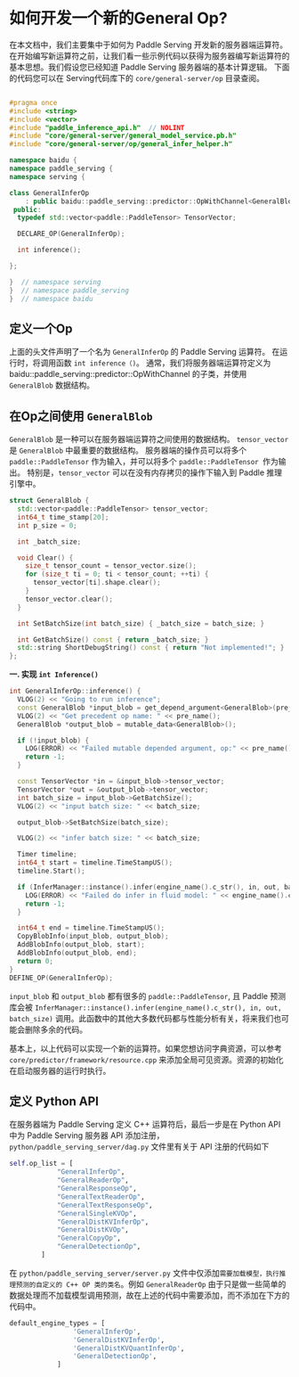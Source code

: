 # 如何开发一个新的General Op?

在本文档中，我们主要集中于如何为 Paddle Serving 开发新的服务器端运算符。在开始编写新运算符之前，让我们看一些示例代码以获得为服务器编写新运算符的基本思想。我们假设您已经知道 Paddle Serving 服务器端的基本计算逻辑。 下面的代码您可以在 Serving代码库下的 `core/general-server/op` 目录查阅。


``` c++

#pragma once
#include <string>
#include <vector>
#include "paddle_inference_api.h"  // NOLINT
#include "core/general-server/general_model_service.pb.h"
#include "core/general-server/op/general_infer_helper.h"

namespace baidu {
namespace paddle_serving {
namespace serving {

class GeneralInferOp
    : public baidu::paddle_serving::predictor::OpWithChannel<GeneralBlob> {
 public:
  typedef std::vector<paddle::PaddleTensor> TensorVector;

  DECLARE_OP(GeneralInferOp);

  int inference();

};

}  // namespace serving
}  // namespace paddle_serving
}  // namespace baidu
```

## 定义一个Op

上面的头文件声明了一个名为 `GeneralInferOp` 的 Paddle Serving 运算符。 在运行时，将调用函数 `int inference（)`。 通常，我们将服务器端运算符定义为baidu::paddle_serving::predictor::OpWithChannel 的子类，并使用 `GeneralBlob` 数据结构。

## 在Op之间使用 `GeneralBlob` 

`GeneralBlob` 是一种可以在服务器端运算符之间使用的数据结构。 `tensor_vector` 是 `GeneralBlob` 中最重要的数据结构。 服务器端的操作员可以将多个 `paddle::PaddleTensor` 作为输入，并可以将多个 `paddle::PaddleTensor `作为输出。 特别是，`tensor_vector` 可以在没有内存拷贝的操作下输入到 Paddle 推理引擎中。

``` c++
struct GeneralBlob {
  std::vector<paddle::PaddleTensor> tensor_vector;
  int64_t time_stamp[20];
  int p_size = 0;

  int _batch_size;

  void Clear() {
    size_t tensor_count = tensor_vector.size();
    for (size_t ti = 0; ti < tensor_count; ++ti) {
      tensor_vector[ti].shape.clear();
    }
    tensor_vector.clear();
  }

  int SetBatchSize(int batch_size) { _batch_size = batch_size; }

  int GetBatchSize() const { return _batch_size; }
  std::string ShortDebugString() const { return "Not implemented!"; }
};
```

**一. 实现 `int Inference()`**

``` c++
int GeneralInferOp::inference() {
  VLOG(2) << "Going to run inference";
  const GeneralBlob *input_blob = get_depend_argument<GeneralBlob>(pre_name());
  VLOG(2) << "Get precedent op name: " << pre_name();
  GeneralBlob *output_blob = mutable_data<GeneralBlob>();

  if (!input_blob) {
    LOG(ERROR) << "Failed mutable depended argument, op:" << pre_name();
    return -1;
  }

  const TensorVector *in = &input_blob->tensor_vector;
  TensorVector *out = &output_blob->tensor_vector;
  int batch_size = input_blob->GetBatchSize();
  VLOG(2) << "input batch size: " << batch_size;

  output_blob->SetBatchSize(batch_size);

  VLOG(2) << "infer batch size: " << batch_size;

  Timer timeline;
  int64_t start = timeline.TimeStampUS();
  timeline.Start();

  if (InferManager::instance().infer(engine_name().c_str(), in, out, batch_size)) {
    LOG(ERROR) << "Failed do infer in fluid model: " << engine_name().c_str();
    return -1;
  }

  int64_t end = timeline.TimeStampUS();
  CopyBlobInfo(input_blob, output_blob);
  AddBlobInfo(output_blob, start);
  AddBlobInfo(output_blob, end);
  return 0;
}
DEFINE_OP(GeneralInferOp);
```

`input_blob` 和 `output_blob` 都有很多的 `paddle::PaddleTensor`, 且 Paddle 预测库会被 `InferManager::instance().infer(engine_name().c_str(), in, out, batch_size)` 调用。此函数中的其他大多数代码都与性能分析有关，将来我们也可能会删除多余的代码。


基本上，以上代码可以实现一个新的运算符。如果您想访问字典资源，可以参考 `core/predictor/framework/resource.cpp` 来添加全局可见资源。资源的初始化在启动服务器的运行时执行。

## 定义 Python API

在服务器端为 Paddle Serving 定义 C++ 运算符后，最后一步是在 Python API 中为 Paddle Serving 服务器 API 添加注册， `python/paddle_serving_server/dag.py` 文件里有关于 API 注册的代码如下


``` python
self.op_list = [
            "GeneralInferOp",
            "GeneralReaderOp",
            "GeneralResponseOp",
            "GeneralTextReaderOp",
            "GeneralTextResponseOp",
            "GeneralSingleKVOp",
            "GeneralDistKVInferOp",
            "GeneralDistKVOp",
            "GeneralCopyOp",
            "GeneralDetectionOp",
        ]
```

在 `python/paddle_serving_server/server.py` 文件中仅添加`需要加载模型，执行推理预测的自定义的 C++ OP 类的类名`。例如 `GeneralReaderOp` 由于只是做一些简单的数据处理而不加载模型调用预测，故在上述的代码中需要添加，而不添加在下方的代码中。
``` python
default_engine_types = [
                'GeneralInferOp',
                'GeneralDistKVInferOp',
                'GeneralDistKVQuantInferOp',
                'GeneralDetectionOp',
            ]
```
